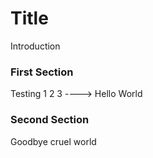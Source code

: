 # Title

Introduction

### First Section

Testing 1 2 3 ----> Hello World

### Second Section

Goodbye cruel world

